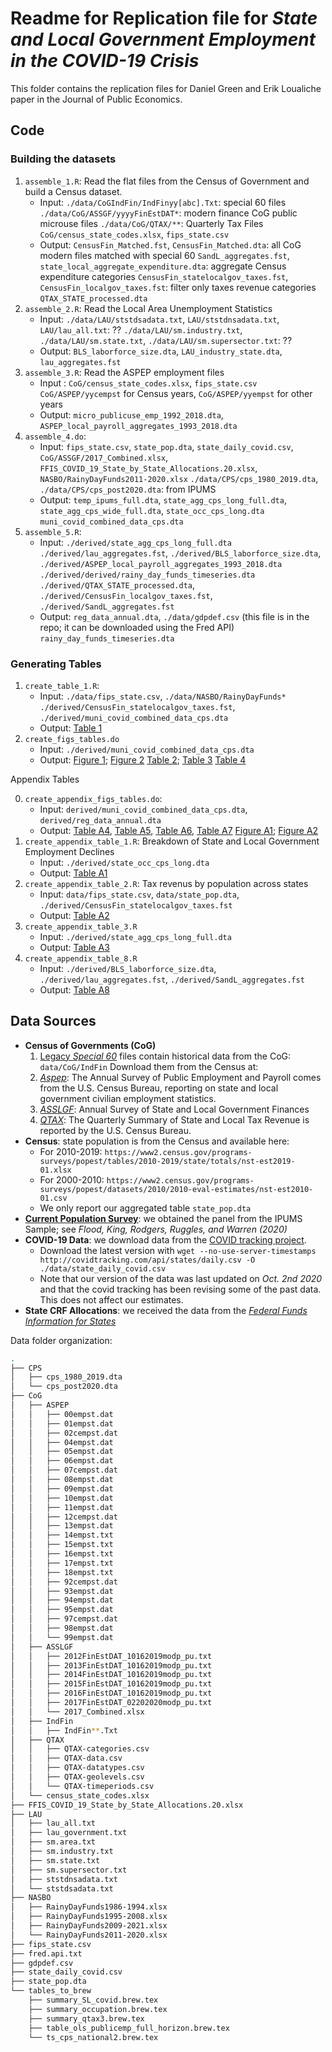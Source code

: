 # Readme for Replication file for *State and Local Government Employment in the COVID-19 Crisis*

This folder contains the replication files for Daniel Green and Erik Loualiche paper in the Journal of Public Economics.

## Code

### Building the datasets

1. `assemble_1.R`: Read the flat files from the Census of Government and build a Census dataset. 
   + Input:  `./data/CoGIndFin/IndFinyy[abc].Txt`: special 60 files
             `./data/CoG/ASSGF/yyyyFinEstDAT*`: modern finance CoG public microuse files
             `./data/CoG/QTAX/**`: Quarterly Tax Files
             `CoG/census_state_codes.xlsx`, `fips_state.csv`
   + Output: `CensusFin_Matched.fst`, `CensusFin_Matched.dta`: all CoG modern files matched with special 60
             `SandL_aggregates.fst`, `state_local_aggregate_expenditure.dta`: aggregate Census expenditure categories
             `CensusFin_statelocalgov_taxes.fst`, `CensusFin_localgov_taxes.fst`: filter only taxes revenue categories
             `QTAX_STATE_processed.dta`
2. `assemble_2.R`: Read the Local Area Unemployment Statistics
   + Input: `./data/LAU/ststdsadata.txt`, `LAU/ststdnsadata.txt`, `LAU/lau_all.txt`: ??
            `./data/LAU/sm.industry.txt`, `./data/LAU/sm.state.txt`, `./data/LAU/sm.supersector.txt`: ??
   + Output: `BLS_laborforce_size.dta`, `LAU_industry_state.dta`, `lau_aggregates.fst`
3. `assemble_3.R`: Read the ASPEP employment files
   + Input : `CoG/census_state_codes.xlsx`, `fips_state.csv`
             `CoG/ASPEP/yycempst` for Census years, `CoG/ASPEP/yyempst` for other years
   + Output: `micro_publicuse_emp_1992_2018.dta`, `ASPEP_local_payroll_aggregates_1993_2018.dta`
4. `assemble_4.do`: 
   + Input: `fips_state.csv`, `state_pop.dta`,  `state_daily_covid.csv`, 
            `CoG/ASSGF/2017_Combined.xlsx`, 
            `FFIS_COVID_19_State_by_State_Allocations.20.xlsx`, `NASBO/RainyDayFunds2011-2020.xlsx`
            `./data/CPS/cps_1980_2019.dta`, `./data/CPS/cps_post2020.dta`: from IPUMS
   + Output: `temp_ipums_full.dta`, `state_agg_cps_long_full.dta`, `state_agg_cps_wide_full.dta`, `state_occ_cps_long.dta`
             `muni_covid_combined_data_cps.dta`
5. `assemble_5.R`: 
   + Input: `./derived/state_agg_cps_long_full.dta`
            `./derived/lau_aggregates.fst`, `./derived/BLS_laborforce_size.dta`, 
            `./derived/ASPEP_local_payroll_aggregates_1993_2018.dta`
            `./derived/derived/rainy_day_funds_timeseries.dta`
            `./derived/QTAX_STATE_processed.dta`,
            `./derived/CensusFin_localgov_taxes.fst`, `./derived/SandL_aggregates.fst`
   + Output: `reg_data_annual.dta`, 
             `./data/gdpdef.csv` (this file is in the repo; it can be downloaded using the Fred API)
             `rainy_day_funds_timeseries.dta`


### Generating Tables

1. `create_table_1.R`: 
   + Input: `./data/fips_state.csv`,  `./data/NASBO/RainyDayFunds*`
            `./derived/CensusFin_statelocalgov_taxes.fst`, `./derived/muni_covid_combined_data_cps.dta`
   + Output: [Table 1](./output/tables/summary_SL_covid.tex)
2. `create_figs_tables.do`
   + Input: `./derived/muni_covid_combined_data_cps.dta`
   + Output: [Figure 1](output/figures/cares_logpop_fs.pdf); [Figure 2](output/figures/cares_logpop_rf_no_controls.pdf)
             [Table 2](output/tables/muniLaidoffCovidDiff.tex); [Table 3](output/tables/cares_laidoff_IV.tex)
             [Table 4](output/tables/stateLaidOff_rainyday.tex)


Appendix Tables

0. `create_appendix_figs_tables.do`: 
   + Input: `derived/muni_covid_combined_data_cps.dta`, `derived/reg_data_annual.dta`
   + Output: [Table A4](output/appendix/tables/muniLaidoffCovidDiff_state_and_local.tex), [Table A5](output/appendix/tables/muniLaidoffRobustness.tex), [Table A6](output/appendix/tables/april_thru_august_combined.tex), [Table A7](output/appendix/tables/muniEmployPanel.tex)
             [Figure A1](output/appendix/figures/muni_laidofffrac_salestax_april2020-eps-converted-to.pdf); [Figure A2](output/appendix/figures/cares_formula.pdf)
1. `create_appendix_table_1.R`: Breakdown of State and Local Government Employment Declines
   + Input: `./derived/state_occ_cps_long.dta`
   + Output: [Table A1](./output/appendix/tables/summary_occupation.tex)
2. `create_appendix_table_2.R`: Tax revenus by population across states
   + Input: `data/fips_state.csv`, `data/state_pop.dta`, 
            `./derived/CensusFin_statelocalgov_taxes.fst`            
   + Output: [Table A2](./output/appendix/tables/summary_qtax3.tex)
3. `create_appendix_table_3.R`
   + Input: `./derived/state_agg_cps_long_full.dta`
   + Output: [Table A3](./output/appendix/tables/ts_cps_national2.tex)
4. `create_appendix_table_8.R`
   + Input: `./derived/BLS_laborforce_size.dta`, `./derived/lau_aggregates.fst`, 
            `./derived/SandL_aggregates.fst`
   + Output: [Table A8](./output/appendix/tables/table_ols_publicemp_full_horizon.tex)



## Data Sources

+ **Census of Governments (CoG)**
  1. [Legacy *Special 60*](https://www.census.gov/programs-surveys/gov-finances/data/historical-data.html) files contain historical data from the CoG: `data/CoG/IndFin`
      Download them from the Census at: 
  2. [*Aspep*](https://www.census.gov/programs-surveys/apes.html): The Annual Survey of Public Employment and Payroll comes from the U.S. Census Bureau, reporting on state and local government civilian employment statistics.  
  3. [*ASSLGF*](https://www.census.gov/programs-surveys/state.html): Annual Survey of State and Local Government Finances 
  4. [*QTAX*](https://www.census.gov/programs-surveys/qtax.html): The Quarterly Summary of State and Local Tax Revenue is reported by the U.S. Census Bureau. 
+ **Census**: state population is from the Census and available here: 
  + For 2010-2019: `https://www2.census.gov/programs-surveys/popest/tables/2010-2019/state/totals/nst-est2019-01.xlsx`
  + For 2000-2010: `https://www2.census.gov/programs-surveys/popest/datasets/2010/2010-eval-estimates/nst-est2010-01.csv`
  + We only report our aggregated table `state_pop.dta`
+ [**Current Population Survey**](https://cps.ipums.org/cps/): we obtained the panel from the IPUMS Sample; see *Flood, King, Rodgers, Ruggles, and Warren (2020)*
+ **COVID-19 Data**: we download data from the [COVID tracking project](https://covidtracking.com).
  - Download the latest version with `wget --no-use-server-timestamps http://covidtracking.com/api/states/daily.csv -O  ./data/state_daily_covid.csv`  
  - Note that our version of the data was last updated on *Oct. 2nd 2020* and that the covid tracking has been revising some of the past data. This does not affect our estimates.
+ **State CRF Allocations**: we received the data from the [*Federal Funds Information for States*](https://ffis.org)


Data folder organization:
```bash
.
├── CPS
│   ├── cps_1980_2019.dta
│   └── cps_post2020.dta
├── CoG
│   ├── ASPEP
│   │   ├── 00empst.dat
│   │   ├── 01empst.dat
│   │   ├── 02cempst.dat
│   │   ├── 04empst.dat
│   │   ├── 05empst.dat
│   │   ├── 06empst.dat
│   │   ├── 07cempst.dat
│   │   ├── 08empst.dat
│   │   ├── 09empst.dat
│   │   ├── 10empst.dat
│   │   ├── 11empst.dat
│   │   ├── 12cempst.dat
│   │   ├── 13empst.dat
│   │   ├── 14empst.txt
│   │   ├── 15empst.txt
│   │   ├── 16empst.txt
│   │   ├── 17empst.txt
│   │   ├── 18empst.txt
│   │   ├── 92cempst.dat
│   │   ├── 93empst.dat
│   │   ├── 94empst.dat
│   │   ├── 95empst.dat
│   │   ├── 97cempst.dat
│   │   ├── 98empst.dat
│   │   └── 99empst.dat
│   ├── ASSLGF
│   │   ├── 2012FinEstDAT_10162019modp_pu.txt
│   │   ├── 2013FinEstDAT_10162019modp_pu.txt
│   │   ├── 2014FinEstDAT_10162019modp_pu.txt
│   │   ├── 2015FinEstDAT_10162019modp_pu.txt
│   │   ├── 2016FinEstDAT_10162019modp_pu.txt
│   │   ├── 2017FinEstDAT_02202020modp_pu.txt
│   │   └── 2017_Combined.xlsx
│   ├── IndFin
│   │   ├── IndFin**.Txt
│   ├── QTAX
│   │   ├── QTAX-categories.csv
│   │   ├── QTAX-data.csv
│   │   ├── QTAX-datatypes.csv
│   │   ├── QTAX-geolevels.csv
│   │   └── QTAX-timeperiods.csv
│   └── census_state_codes.xlsx
├── FFIS_COVID_19_State_by_State_Allocations.20.xlsx
├── LAU
│   ├── lau_all.txt
│   ├── lau_government.txt
│   ├── sm.area.txt
│   ├── sm.industry.txt
│   ├── sm.state.txt
│   ├── sm.supersector.txt
│   ├── ststdnsadata.txt
│   └── ststdsadata.txt
├── NASBO
│   ├── RainyDayFunds1986-1994.xlsx
│   ├── RainyDayFunds1995-2008.xlsx
│   ├── RainyDayFunds2009-2021.xlsx
│   └── RainyDayFunds2011-2020.xlsx
├── fips_state.csv
├── fred.api.txt
├── gdpdef.csv
├── state_daily_covid.csv
├── state_pop.dta
└── tables_to_brew
    ├── summary_SL_covid.brew.tex
    ├── summary_occupation.brew.tex
    ├── summary_qtax3.brew.tex
    ├── table_ols_publicemp_full_horizon.brew.tex
    └── ts_cps_national2.brew.tex
```















